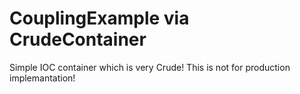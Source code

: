 # CouplingExample via CrudeContainer


Simple IOC container which is very Crude! This is not for production implemantation!
